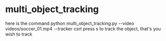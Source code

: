 # multi_object_tracking

here is the command 
python multi_object_tracking.py --video videos/soccer_01.mp4 --tracker csrt
press s to track the object, that's you wish to track
